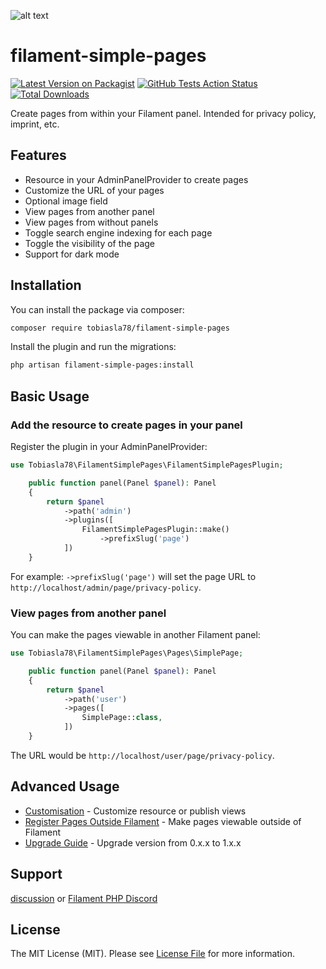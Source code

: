 ![alt text](https://i.imgur.com/gYZilCK.jpeg)

# filament-simple-pages

[![Latest Version on Packagist](https://img.shields.io/packagist/v/tobiasla78/filament-simple-pages.svg?style=flat-square)](https://packagist.org/packages/tobiasla78/filament-simple-pages)
[![GitHub Tests Action Status](https://img.shields.io/github/actions/workflow/status/tobiasla78/filament-simple-pages/run-tests.yml?branch=main&label=tests&style=flat-square)](https://github.com/tobiasla78/filament-simple-pages/actions?query=workflow%3Arun-tests+branch%3Amain)
[![Total Downloads](https://img.shields.io/packagist/dt/tobiasla78/filament-simple-pages.svg?style=flat-square)](https://packagist.org/packages/tobiasla78/filament-simple-pages)

Create pages from within your Filament panel. Intended for privacy policy, imprint, etc.

## Features
- Resource in your AdminPanelProvider to create pages
- Customize the URL of your pages
- Optional image field
- View pages from another panel
- View pages from without panels
- Toggle search engine indexing for each page
- Toggle the visibility of the page
- Support for dark mode

## Installation

You can install the package via composer:

```bash
composer require tobiasla78/filament-simple-pages
```

Install the plugin and run the migrations:

```bash
php artisan filament-simple-pages:install
```

## Basic Usage

### Add the resource to create pages in your panel

Register the plugin in your AdminPanelProvider:

```php
use Tobiasla78\FilamentSimplePages\FilamentSimplePagesPlugin;

    public function panel(Panel $panel): Panel
    {
        return $panel
            ->path('admin')
            ->plugins([
                FilamentSimplePagesPlugin::make()
                    ->prefixSlug('page')
            ])
    }
```

For example: `->prefixSlug('page')` will set the page URL to `http://localhost/admin/page/privacy-policy`.

### View pages from another panel

You can make the pages viewable in another Filament panel:

```php
use Tobiasla78\FilamentSimplePages\Pages\SimplePage;

    public function panel(Panel $panel): Panel
    {
        return $panel
            ->path('user')
            ->pages([
                SimplePage::class,
            ])
    }
```

The URL would be `http://localhost/user/page/privacy-policy`.

## Advanced Usage
- [Customisation](docs/customisation.md) - Customize resource or publish views
- [Register Pages Outside Filament](docs/pages-outside-filament.md) - Make pages viewable outside of Filament
- [Upgrade Guide](docs/upgrading.md) - Upgrade version from 0.x.x to 1.x.x

## Support

[discussion](https://github.com/tobiasla78/filament-simple-pages/discussions) or [Filament PHP Discord](https://discord.com/channels/883083792112300104/1252364577228853389)

## License

The MIT License (MIT). Please see [License File](LICENSE.md) for more information.
